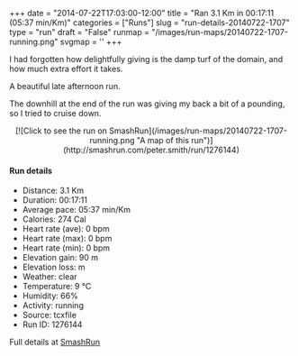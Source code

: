 +++
date = "2014-07-22T17:03:00-12:00"
title = "Ran 3.1 Km in 00:17:11 (05:37 min/Km)"
categories = ["Runs"]
slug = "run-details-20140722-1707"
type = "run"
draft = "False"
runmap = "/images/run-maps/20140722-1707-running.png"
svgmap = '<polyline points="24 0, 25 16, 36 24, 39 39, 56 58, 53 62, 34 72, 29 84, 47 100, 64 90, 60 83, 62 83, 67 87, 75 75, 68 61, 60 61, 48 52, 38 34, 41 29, 40 25, 33 22">'
+++

I had forgotten how delightfully giving is the damp turf of the domain, and how much extra effort it takes. 

A beautiful late afternoon run. 

The downhill at the end of the run was giving my back a bit of a pounding, so I tried to cruise down. 



<!--more-->

<center>
[![Click to see the run on SmashRun](/images/run-maps/20140722-1707-running.png "A map of this run")](http://smashrun.com/peter.smith/run/1276144)
</center>

#### Run details

* Distance: 3.1 Km
* Duration: 00:17:11
* Average pace: 05:37 min/Km
* Calories: 274 Cal
* Heart rate (ave): 0 bpm
* Heart rate (max): 0 bpm
* Heart rate (min): 0 bpm
* Elevation gain: 90 m
* Elevation loss:  m
* Weather: clear
* Temperature: 9 &deg;C
* Humidity: 66%
* Activity: running
* Source: tcxfile
* Run ID: 1276144

Full details at [SmashRun](http://smashrun.com/peter.smith/run/1276144)